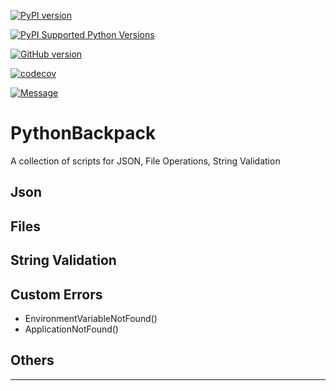 [![PyPI version](https://badge.fury.io/py/python-backpack.svg?style=flat-square&logo=appveyor)](https://badge.fury.io/py/python-backpack)

[![PyPI Supported Python Versions](https://img.shields.io/pypi/pyversions/python-backpack.svg?style=flat-square&logo=appveyor)](https://pypi.python.org/pypi/python-backpack/)

[![GitHub version](https://badge.fury.io/gh/MaxRocamora%python-backpack.svg?style=flat-square&logo=appveyor)](https://badge.fury.io/gh/MaxRocamora%python-backpack)

[![codecov](https://codecov.io/gh/MaxRocamora/python-backpack/branch/main/graph/badge.svg??style=flat-square&logo=appveyor)](https://codecov.io/gh/MaxRocamora/python-backpack)

[![Message](https://img.shields.io/badge/python--backpack-python-blue?style=flat-square&logo=appveyor)](https://github.com/MaxRocamora/python-backpack)


# PythonBackpack
A collection of scripts for JSON, File Operations, String Validation

## Json

## Files

## String Validation

## Custom Errors

+ EnvironmentVariableNotFound()
+ ApplicationNotFound()

## Others

---
